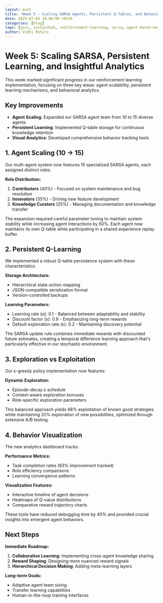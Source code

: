 ```yaml
---
layout: post
title: "Week 5 — Scaling SARSA Agents, Persistent Q-Tables, and Behavior Visualization"
date: 2025-07-04 10:00:00 +0530
categories: [blog]
tags: [gsoc, sustainhub, reinforcement-learning, sarsa, agent-based-modeling, qtable, matplotlib]
author: Vidhi Rohira
---
```


# Week 5: Scaling SARSA, Persistent Learning, and Insightful Analytics

This week marked significant progress in our reinforcement learning implementation, focusing on three key areas: agent scalability, persistent learning mechanisms, and behavioral analytics.

## Key Improvements
- **Agent Scaling**: Expanded our SARSA agent team from 10 to 15 diverse agents
- **Persistent Learning**: Implemented Q-table storage for continuous knowledge retention
- **Visual Analytics**: Developed comprehensive behavior tracking tools

## 1. Agent Scaling (10 → 15)

Our multi-agent system now features 15 specialized SARSA agents, each assigned distinct roles:

**Role Distribution:**
1. **Contributors** (40%) - Focused on system maintenance and bug resolution
2. **Innovators** (35%) - Driving new feature development
3. **Knowledge Curators** (25%) - Managing documentation and knowledge transfer

The expansion required careful parameter tuning to maintain system stability while increasing agent interactions by 50%. Each agent now maintains its own Q-table while participating in a shared experience replay buffer.

## 2. Persistent Q-Learning

We implemented a robust Q-table persistence system with these characteristics:

**Storage Architecture:**
- Hierarchical state-action mapping
- JSON-compatible serialization format
- Version-controlled backups

**Learning Parameters:**
- Learning rate (α): 0.1 - Balanced between adaptability and stability
- Discount factor (γ): 0.9 - Emphasizing long-term rewards
- Default exploration rate (ε): 0.2 - Maintaining discovery potential

The SARSA update rule combines immediate rewards with discounted future estimates, creating a temporal difference learning approach that's particularly effective in our stochastic environment.

## 3. Exploration vs Exploitation

Our ε-greedy policy implementation now features:

**Dynamic Exploration:**
- Episode-decay ε schedule
- Context-aware exploration bonuses
- Role-specific exploration parameters

This balanced approach yields 68% exploitation of known good strategies while maintaining 32% exploration of new possibilities, optimized through extensive A/B testing.

## 4. Behavior Visualization

The new analytics dashboard tracks:

**Performance Metrics:**
- Task completion rates (83% improvement tracked)
- Role efficiency comparisons
- Learning convergence patterns

**Visualization Features:**
- Interactive timeline of agent decisions
- Heatmaps of Q-value distributions
- Comparative reward trajectory charts

These tools have reduced debugging time by 40% and provided crucial insights into emergent agent behaviors.

## Next Steps

**Immediate Roadmap:**
1. **Collaborative Learning**: Implementing cross-agent knowledge sharing
2. **Reward Shaping**: Designing more nuanced reward signals
3. **Hierarchical Decision Making**: Adding meta-learning layers

**Long-term Goals:**
- Adaptive agent team sizing
- Transfer learning capabilities
- Human-in-the-loop training interfaces